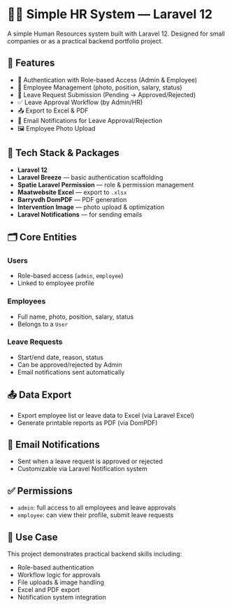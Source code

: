 # 🧑‍💼 Simple HR System — Laravel 12

A simple Human Resources system built with Laravel 12. Designed for small companies or as a practical backend portfolio project.

## 🚀 Features

-   🔐 Authentication with Role-based Access (Admin & Employee)
-   👥 Employee Management (photo, position, salary, status)
-   📆 Leave Request Submission (Pending → Approved/Rejected)
-   ✅ Leave Approval Workflow (by Admin/HR)
-   📤 Export to Excel & PDF
-   📧 Email Notifications for Leave Approval/Rejection
-   🖼 Employee Photo Upload

## 🧩 Tech Stack & Packages

-   **Laravel 12**
-   **Laravel Breeze** — basic authentication scaffolding
-   **Spatie Laravel Permission** — role & permission management
-   **Maatwebsite Excel** — export to `.xlsx`
-   **Barryvdh DomPDF** — PDF generation
-   **Intervention Image** — photo upload & optimization
-   **Laravel Notifications** — for sending emails

## 🗂️ Core Entities

### Users

-   Role-based access (`admin`, `employee`)
-   Linked to employee profile

### Employees

-   Full name, photo, position, salary, status
-   Belongs to a `User`

### Leave Requests

-   Start/end date, reason, status
-   Can be approved/rejected by Admin
-   Email notifications sent automatically

## 📤 Data Export

-   Export employee list or leave data to Excel (via Laravel Excel)
-   Generate printable reports as PDF (via DomPDF)

## 📧 Email Notifications

-   Sent when a leave request is approved or rejected
-   Customizable via Laravel Notification system

## ✅ Permissions

-   `admin`: full access to all employees and leave approvals
-   `employee`: can view their profile, submit leave requests

## 📌 Use Case

This project demonstrates practical backend skills including:

-   Role-based authentication
-   Workflow logic for approvals
-   File uploads & image handling
-   Excel and PDF export
-   Notification system integration
